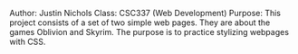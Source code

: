 
Author: Justin Nichols
Class: CSC337 (Web Development)
Purpose: This project consists of a set of two simple web pages.
    They are about the games Oblivion and Skyrim.
    The purpose is to practice stylizing webpages with CSS.

